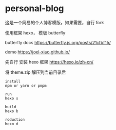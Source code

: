 # personal-blog

这是一个简易的个人博客模版，如果需要，自行 fork

使用框架 hexo， 模版 butterfly

butterfly docs https://butterfly.js.org/posts/21cfbf15/

demo https://joel-xiao.github.io/

先自行 安装 hexo 框架 https://hexo.io/zh-cn/


将 theme.zip 解压到当前目录后

````
install
npm or yarn or pnpm 

run
hexo s

build
hexo b

roduction
hexo d
````
